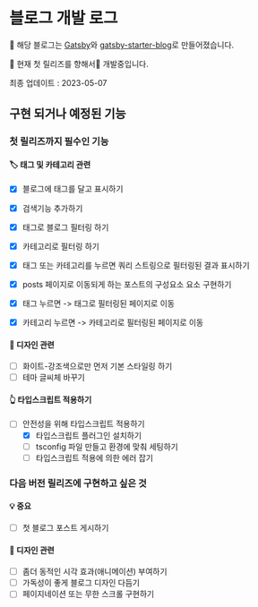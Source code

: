 # 블로그 개발 로그

📌 해당 블로그는 [Gatsby](https://www.gatsbyjs.com/)와 [gatsby-starter-blog](https://www.gatsbyjs.com/starters/gatsbyjs/gatsby-starter-blog/)로 만들어졌습니다.

📌 현재 첫 릴리즈를 향해서🚀 개발중입니다.

최종 업데이트 : 2023-05-07


## 구현 되거나 예정된 기능

### 첫 릴리즈까지 필수인 기능

#### 🏷️ 태그 및 카테고리 관련

- [x]  블로그에 태그를 달고 표시하기
- [x]  검색기능 추가하기
- [x]  태그로 블로그 필터링 하기
- [x]  카테고리로 필터링 하기
- [x]  태그 또는 카테고리를 누르면 쿼리 스트링으로 필터링된 결과 표시하기
- [x]  posts 페이지로 이동되게 하는 포스트의 구성요소 요소 구현하기
  - [x] 태그 누르면 -> 태그로 필터링된 페이지로 이동
  - [x] 카테고리 누르면 -> 카테고리로 필터링된 페이지로 이동


#### 🎨 디자인 관련

- [ ]  화이트-강조색으로만 먼저 기본 스타일링 하기
- [ ]  테마 글씨체 바꾸기

#### 👆 타입스크립트 적용하기
- [ ] 안전성을 위해 타입스크립트 적용하기
  - [x] 타입스크립트 플러그인 설치하기
  - [ ] tsconfig 파일 만들고 환경에 맞춰 세팅하기
  - [ ] 타입스크립트 적용에 의한 에러 잡기

### 다음 버전 릴리즈에 구현하고 싶은 것

#### 💡 중요

- [ ]  첫 블로그 포스트 게시하기

#### 🎨 디자인 관련

- [ ]  좀더 동적인 시각 효과(애니메이션) 부여하기
- [ ]  가독성이 좋게 블로그 디자인 다듬기
- [ ]  페이지네이션 또는 무한 스크롤 구현하기
